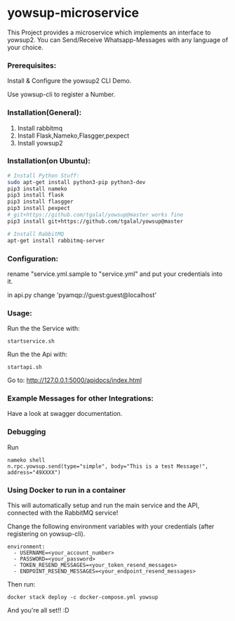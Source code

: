 # yowsup-microservice
This Project provides a microservice which implements an interface to yowsup2. You can Send/Receive Whatsapp-Messages with any language of your choice.

### Prerequisites:

Install & Configure the yowsup2 CLI Demo.

Use yowsup-cli to register a Number.



### Installation(General):

1. Install rabbitmq
2. Install Flask,Nameko,Flasgger,pexpect
3. Install yowsup2

### Installation(on Ubuntu):

```bash
# Install Python Stuff:
sudo apt-get install python3-pip python3-dev
pip3 install nameko
pip3 install flask
pip3 install flasgger
pip3 install pexpect
# git+https://github.com/tgalal/yowsup@master works fine
pip3 install git+https://github.com/tgalal/yowsup@master 

# Install RabbitMQ
apt-get install rabbitmq-server

```


### Configuration:

rename "service.yml.sample to "service.yml" and put your credentials into it.

in api.py change 
'pyamqp://guest:guest@localhost'

### Usage:

Run the the Service with:
```
startservice.sh
```

Run the the Api with:
```
startapi.sh
```



Go to:
http://127.0.0.1:5000/apidocs/index.html




### Example Messages for other Integrations:

Have a look at swagger documentation.

### Debugging

Run
```
nameko shell
n.rpc.yowsup.send(type="simple", body="This is a test Message!", address="49XXXX")
```

### Using Docker to run in a container

This will automatically setup and run the main service and the API, connected with the RabbitMQ service!

Change the following environment variables with your credentials (after registering on yowsup-cli).

```
environment:
  - USERNAME=<your_account_number>
  - PASSWORD=<your_password>
  - TOKEN_RESEND_MESSAGES=<your_token_resend_messages>
  - ENDPOINT_RESEND_MESSAGES=<your_endpoint_resend_messages>
```

Then run:

```
docker stack deploy -c docker-compose.yml yowsup
```

And you're all set!! :D
